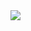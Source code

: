 
<img src="https://user-images.githubusercontent.com/83210905/144855661-25fb0ee5-7cee-4393-9a5f-040f11b2df9c.jpg" />
